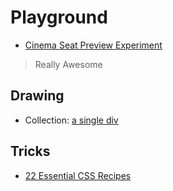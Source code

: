 # Playground

- [Cinema Seat Preview Experiment](http://tympanus.net/codrops/2016/01/12/cinema-seat-preview-experiment/)
> Really Awesome

## Drawing

- Collection: [a single div](http://a.singlediv.com/)

## Tricks

- [22 Essential CSS Recipes](http://ipestov.com/22-essential-css-recipes/)